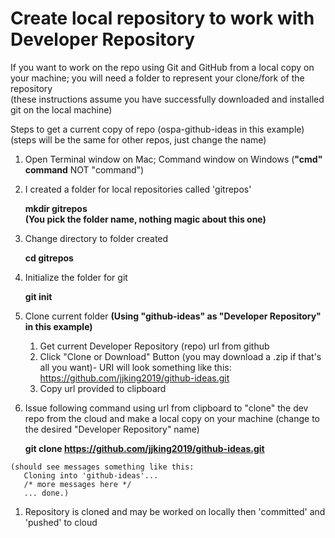 # Create local repository to work with Developer Repository

If you want to work on the repo using Git and GitHub from a local copy on your machine; you will need a folder to represent your clone/fork of the repository 
<br/>(these instructions assume you have successfully downloaded and installed git on the local machine)

Steps to get a current copy of repo (ospa-github-ideas in this example)
<br/>(steps will be the same for other repos, just change the name)

1. Open Terminal window on Mac; Command window on Windows (__"cmd" command__ NOT "command")

1. I created a folder for local repositories called 'gitrepos'

    __mkdir gitrepos__        
    **(You pick the folder name, nothing magic about this one)**

1. Change directory to folder created

    __cd gitrepos__
     
1. Initialize the folder for git

    __git init__

1. Clone current folder 
   **(Using "github-ideas" as "Developer Repository" in this example)**

     1. Get current Developer Repository (repo) url from github 
     1. Click "Clone or Download" Button (you may download a .zip if that's all you want)- URI will look something like this: https://github.com/jjking2019/github-ideas.git
     1. Copy url provided to clipboard

  1. Issue following command using url from clipboard to "clone" the dev repo from the cloud and make a local copy on your machine (change to the desired "Developer Repository" name)

     __git clone https://github.com/jjking2019/github-ideas.git__

    (should see messages something like this: 
       Cloning into 'github-ideas'...
       /* more messages here */ 
       ... done.)

1. Repository is cloned and may be worked on locally then 'committed' and 'pushed' to cloud
